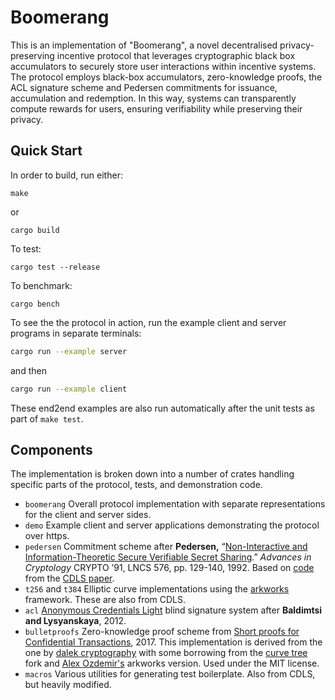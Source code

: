 # Boomerang

This is an implementation of "Boomerang", a novel decentralised privacy-preserving incentive protocol that leverages cryptographic black box
accumulators to securely store user interactions within incentive systems.
The protocol employs black-box accumulators, zero-knowledge proofs, the ACL signature scheme and Pedersen commitments for issuance, accumulation and redemption.
In this way, systems can transparently compute rewards for users, ensuring verifiability while  preserving their privacy.

## Quick Start

In order to build, run either:

    make

or

    cargo build

To test:

    cargo test --release

To benchmark:

    cargo bench

To see the the protocol in action, run the example client and server
programs in separate terminals:
```sh
cargo run --example server
```
and then
```sh
cargo run --example client
```

These end2end examples are also run automatically after the unit tests
as part of `make test`.

## Components

The implementation is broken down into a number of crates handling
specific parts of the protocol, tests, and demonstration code.

- `boomerang` Overall protocol implementation with separate representations for the client and server sides.
- `demo` Example client and server applications demonstrating the protocol over https.
- `pedersen` Commitment scheme after **Pedersen,** “[Non-Interactive and Information-Theoretic Secure Verifiable Secret Sharing](https://doi.org/10.1007/3-540-46766-1_9).” *Advances in Cryptology* CRYPTO ’91, LNCS 576, pp. 129-140, 1992. Based on [code](https://github.com/brave-experiments/CDLS) from the [CDLS paper](https://eprint.iacr.org/2023/1595).
- `t256` and `t384` Elliptic curve implementations using the [arkworks](https://arkworks.rs) framework. These are also from CDLS.
- `acl` [Anonymous Credentials Light](https://eprint.iacr.org/2012/298) blind signature system after **Baldimtsi and Lysyanskaya**, 2012.
- `bulletproofs` Zero-knowledge proof scheme from [Short proofs for Confidential Transactions](https://eprint.iacr.org/2017/1066.pdf), 2017. This implementation is derived from the one by [dalek cryptography](https://github.com/dalek-cryptography/bulletproofs) with some borrowing from the [curve tree](https://github.com/simonkamp/curve-trees/tree/main/bulletproofs) fork and [Alex Ozdemir's](https://github.com/alex-ozdemir/bulletproofs) arkworks version. Used under the MIT license.
- `macros` Various utilities for generating test boilerplate. Also from CDLS, but heavily modified.
